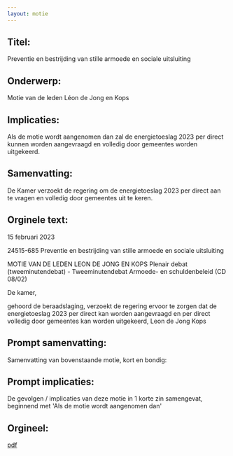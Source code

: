 ```yaml
---
layout: motie
---
```

## Titel:
Preventie en bestrijding van stille armoede en sociale uitsluiting
## Onderwerp:
Motie van de leden Léon de Jong en Kops
## Implicaties:

Als de motie wordt aangenomen dan zal de energietoeslag 2023 per direct kunnen worden aangevraagd en volledig door gemeentes worden uitgekeerd.
## Samenvatting:

De Kamer verzoekt de regering om de energietoeslag 2023 per direct aan te vragen en volledig door gemeentes uit te keren.
## Orginele text:


15 februari 2023

24515-685
Preventie en bestrijding van stille armoede en sociale uitsluiting

MOTIE VAN DE LEDEN LEON DE JONG EN KOPS
Plenair debat (tweeminutendebat) - Tweeminutendebat Armoede- en schuldenbeleid (CD 08/02)

De kamer,

gehoord de beraadslaging,
verzoekt de regering ervoor te zorgen dat de
energietoeslag 2023 per direct kan worden
aangevraagd en per direct volledig door gemeentes kan
worden uitgekeerd,
Leon de Jong
Kops


## Prompt samenvatting:
Samenvatting van bovenstaande motie, kort en bondig:


## Prompt implicaties:
De gevolgen / implicaties van deze motie in 1 korte zin samengevat, beginnend met 'Als de motie wordt aangenomen dan' 

## Orgineel:
[pdf](https://gegevensmagazijn.tweedekamer.nl/OData/v4/2.0/Document(4f737530-de20-43ce-8583-305facd794be)/resource)
